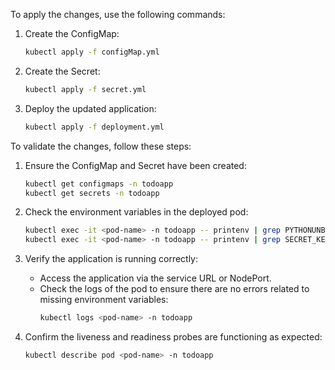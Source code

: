 To apply the changes, use the following commands:

1. Create the ConfigMap:
    ```sh
    kubectl apply -f configMap.yml
    ```

2. Create the Secret:
    ```sh
    kubectl apply -f secret.yml
    ```

3. Deploy the updated application:
    ```sh
    kubectl apply -f deployment.yml
    ```

To validate the changes, follow these steps:

1. Ensure the ConfigMap and Secret have been created:
    ```sh
    kubectl get configmaps -n todoapp
    kubectl get secrets -n todoapp
    ```

2. Check the environment variables in the deployed pod:
    ```sh
    kubectl exec -it <pod-name> -n todoapp -- printenv | grep PYTHONUNBUFFERED
    kubectl exec -it <pod-name> -n todoapp -- printenv | grep SECRET_KEY
    ```

3. Verify the application is running correctly:
    - Access the application via the service URL or NodePort.
    - Check the logs of the pod to ensure there are no errors related to missing environment variables:
      ```sh
      kubectl logs <pod-name> -n todoapp
      ```

4. Confirm the liveness and readiness probes are functioning as expected:
    ```sh
    kubectl describe pod <pod-name> -n todoapp
    ```